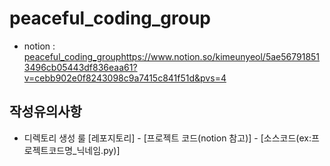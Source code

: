 # peaceful_coding_group

- notion : 
[peaceful_coding_group](https://www.notion.so/kimeunyeol/5ae567918513496cb05443df836eaa61?v=cebb902e0f8243098c9a7415c841f51d&pvs=4)https://www.notion.so/kimeunyeol/5ae567918513496cb05443df836eaa61?v=cebb902e0f8243098c9a7415c841f51d&pvs=4


## 작성유의사항
- 디렉토리 생성 룰 [레포지토리] - [프로젝트 코드(notion 참고)] - [소스코드(ex:프로젝트코드명_닉네임.py)]
